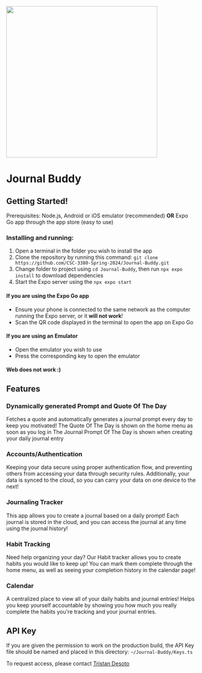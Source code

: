 <img src="https://github.com/CSC-3380-Spring-2024/Journal-Buddy/assets/111524307/77832e73-1c0a-4fab-8173-431279ccd6e3" width="400" height="400" />

# Journal Buddy

## Getting Started!
Prerequisites: Node.js, Android or iOS emulator (recommended) **OR** Expo Go app through the app store (easy to use)

### Installing and running:
1. Open a terminal in the folder you wish to install the app
2. Clone the repository by running this command: `git clone https://github.com/CSC-3380-Spring-2024/Journal-Buddy.git`
3. Change folder to project using `cd Journal-Buddy`, then run `npx expo install` to download dependencies
4. Start the Expo server using the `npx expo start`

#### If you are using the Expo Go app
- Ensure your phone is connected to the same network as the computer running the Expo server, or it **will not work**!
- Scan the QR code displayed in the terminal to open the app on Expo Go

#### If you are using an Emulator
- Open the emulator you wish to use
- Press the corresponding key to open the emulator

#### Web does not work :)

## Features

### Dynamically generated Prompt and Quote Of The Day
Fetches a quote and automatically generates a journal prompt every day to keep you motivated!
The Quote Of The Day is shown on the home menu as soon as you log in
The Journal Prompt Of The Day is shown when creating your daily journal entry

### Accounts/Authentication
Keeping your data secure using proper authentication flow, and preventing others from accessing your data through security rules.
Additionally, your data is synced to the cloud, so you can carry your data on one device to the next!

### Journaling Tracker
This app allows you to create a journal based on a daily prompt! Each journal is stored in the cloud, 
and you can access the journal at any time using the journal history!

### Habit Tracking
Need help organizing your day? Our Habit tracker allows you to create habits you would like to keep up! You can mark them complete through the home
menu, as well as seeing your completion history in the calendar page!

### Calendar
A centralized place to view all of your daily habits and journal entries! Helps you keep yourself accountable by showing you how much
you really complete the habits you're tracking and your journal entries.

## API Key
If you are given the permission to work on the production build, the API Key file should be named and placed in this directory:
`~/Journal-Buddy/Keys.ts`

To request access, please contact <a href="mailto:tdesot3@lsu.edu">Tristan Desoto</a> 